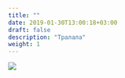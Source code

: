 ```yaml
---
title: ""
date: 2019-01-30T13:00:18+03:00
draft: false
description: "Тралала"
weight: 1
---
```


![](/img/буклет.грузия1.jpg)